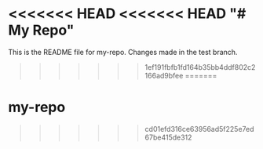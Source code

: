 <<<<<<< HEAD
<<<<<<< HEAD
"# My Repo" 
=======
This is the README file for my-repo.
Changes made in the test branch.
>>>>>>> 1ef191fbfb1fd164b35bb4ddf802c2166ad9bfee
=======
# my-repo
>>>>>>> cd01efd316ce63956ad5f225e7ed67be415de312
